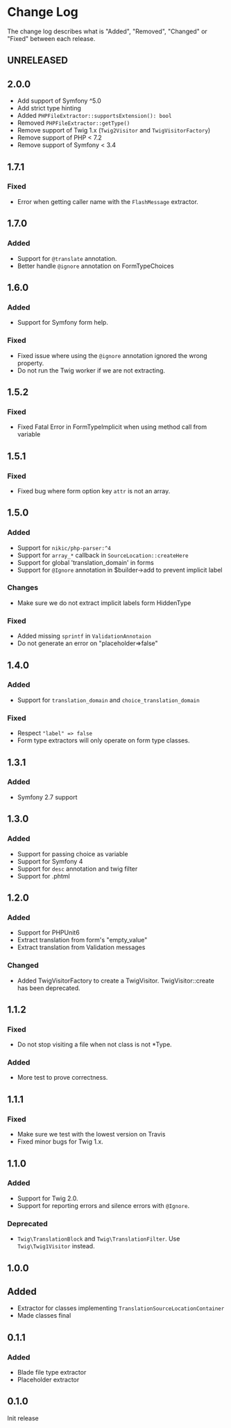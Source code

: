 # Change Log

The change log describes what is "Added", "Removed", "Changed" or "Fixed" between each release.

## UNRELEASED

## 2.0.0

- Add support of Symfony ^5.0
- Add strict type hinting
- Added `PHPFileExtractor::supportsExtension(): bool`
- Removed `PHPFileExtractor::getType()`
- Remove support of Twig 1.x (`Twig2Visitor` and `TwigVisitorFactory`)
- Remove support of PHP < 7.2
- Remove support of Symfony < 3.4

## 1.7.1

### Fixed

- Error when getting caller name with the `FlashMessage` extractor.

## 1.7.0

### Added

- Support for `@translate` annotation.
- Better handle `@ignore` annotation on FormTypeChoices

## 1.6.0

### Added

- Support for Symfony form help.

### Fixed

- Fixed issue where using the `@ignore` annotation ignored the wrong property.
- Do not run the Twig worker if we are not extracting.

## 1.5.2

### Fixed

- Fixed Fatal Error in FormTypeImplicit when using method call from variable

## 1.5.1

### Fixed

- Fixed bug where form option key `attr` is not an array.

## 1.5.0

### Added

- Support for `nikic/php-parser:^4`
- Support for `array_*` callback in `SourceLocation::createHere`
- Support for global 'translation_domain' in forms
- Support for `@Ignore` annotation in $builder->add to prevent implicit label

### Changes

- Make sure we do not extract implicit labels form HiddenType

### Fixed

- Added missing `sprintf` in `ValidationAnnotaion`
- Do not generate an error on "placeholder=>false"

## 1.4.0

### Added

- Support for `translation_domain` and `choice_translation_domain`

### Fixed

- Respect `"label" => false`
- Form type extractors will only operate on form type classes.

## 1.3.1

### Added

- Symfony 2.7 support

## 1.3.0

### Added

- Support for passing choice as variable
- Support for Symfony 4
- Support for `desc` annotation and twig filter
- Support for .phtml

## 1.2.0

### Added

- Support for PHPUnit6
- Extract translation from form's "empty_value"
- Extract translation from Validation messages

### Changed

- Added TwigVisitorFactory to create a TwigVisitor. TwigVisitor::create has been deprecated.

## 1.1.2

### Fixed

- Do not stop visiting a file when not class is not *Type.

### Added

- More test to prove correctness.

## 1.1.1

### Fixed

- Make sure we test with the lowest version on Travis
- Fixed minor bugs for Twig 1.x.

## 1.1.0

### Added

- Support for Twig 2.0.
- Support for reporting errors and silence errors with `@Ignore`.

### Deprecated

- `Twig\TranslationBlock` and `Twig\TranslationFilter`. Use `Twig\Twig1Visitor` instead.

## 1.0.0

## Added

- Extractor for classes implementing `TranslationSourceLocationContainer`
- Made classes final

## 0.1.1

### Added

- Blade file type extractor
- Placeholder extractor

## 0.1.0

Init release


